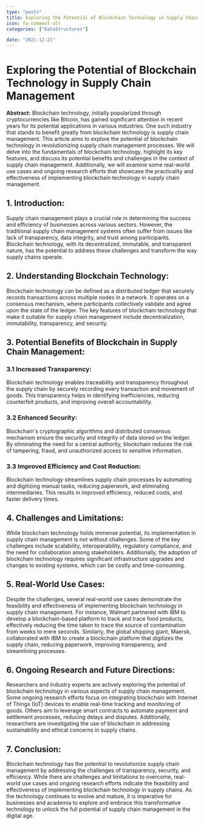 ```yaml
---
type: "posts"
title: Exploring the Potential of Blockchain Technology in Supply Chain Management
icon: fa-comment-alt
categories: ["DataStructures"]

date: "2021-12-21"
---
```




# Exploring the Potential of Blockchain Technology in Supply Chain Management

**Abstract:**
Blockchain technology, initially popularized through cryptocurrencies like Bitcoin, has gained significant attention in recent years for its potential applications in various industries. One such industry that stands to benefit greatly from blockchain technology is supply chain management. This article aims to explore the potential of blockchain technology in revolutionizing supply chain management processes. We will delve into the fundamentals of blockchain technology, highlight its key features, and discuss its potential benefits and challenges in the context of supply chain management. Additionally, we will examine some real-world use cases and ongoing research efforts that showcase the practicality and effectiveness of implementing blockchain technology in supply chain management.

## 1. Introduction:
Supply chain management plays a crucial role in determining the success and efficiency of businesses across various sectors. However, the traditional supply chain management systems often suffer from issues like lack of transparency, data integrity, and trust among participants. Blockchain technology, with its decentralized, immutable, and transparent nature, has the potential to address these challenges and transform the way supply chains operate.

## 2. Understanding Blockchain Technology:
Blockchain technology can be defined as a distributed ledger that securely records transactions across multiple nodes in a network. It operates on a consensus mechanism, where participants collectively validate and agree upon the state of the ledger. The key features of blockchain technology that make it suitable for supply chain management include decentralization, immutability, transparency, and security.

## 3. Potential Benefits of Blockchain in Supply Chain Management:
### 3.1 Increased Transparency:
Blockchain technology enables traceability and transparency throughout the supply chain by securely recording every transaction and movement of goods. This transparency helps in identifying inefficiencies, reducing counterfeit products, and improving overall accountability.

### 3.2 Enhanced Security:
Blockchain's cryptographic algorithms and distributed consensus mechanism ensure the security and integrity of data stored on the ledger. By eliminating the need for a central authority, blockchain reduces the risk of tampering, fraud, and unauthorized access to sensitive information.

### 3.3 Improved Efficiency and Cost Reduction:
Blockchain technology streamlines supply chain processes by automating and digitizing manual tasks, reducing paperwork, and eliminating intermediaries. This results in improved efficiency, reduced costs, and faster delivery times.

## 4. Challenges and Limitations:
While blockchain technology holds immense potential, its implementation in supply chain management is not without challenges. Some of the key challenges include scalability, interoperability, regulatory compliance, and the need for collaboration among stakeholders. Additionally, the adoption of blockchain technology requires significant infrastructure upgrades and changes to existing systems, which can be costly and time-consuming.

## 5. Real-World Use Cases:
Despite the challenges, several real-world use cases demonstrate the feasibility and effectiveness of implementing blockchain technology in supply chain management. For instance, Walmart partnered with IBM to develop a blockchain-based platform to track and trace food products, effectively reducing the time taken to trace the source of contamination from weeks to mere seconds. Similarly, the global shipping giant, Maersk, collaborated with IBM to create a blockchain platform that digitizes the supply chain, reducing paperwork, improving transparency, and streamlining processes.

## 6. Ongoing Research and Future Directions:
Researchers and industry experts are actively exploring the potential of blockchain technology in various aspects of supply chain management. Some ongoing research efforts focus on integrating blockchain with Internet of Things (IoT) devices to enable real-time tracking and monitoring of goods. Others aim to leverage smart contracts to automate payment and settlement processes, reducing delays and disputes. Additionally, researchers are investigating the use of blockchain in addressing sustainability and ethical concerns in supply chains.

## 7. Conclusion:
Blockchain technology has the potential to revolutionize supply chain management by addressing the challenges of transparency, security, and efficiency. While there are challenges and limitations to overcome, real-world use cases and ongoing research efforts indicate the feasibility and effectiveness of implementing blockchain technology in supply chains. As the technology continues to evolve and mature, it is imperative for businesses and academia to explore and embrace this transformative technology to unlock the full potential of supply chain management in the digital age.
